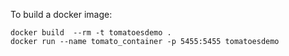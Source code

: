 To build a docker image:

```
docker build  --rm -t tomatoesdemo .
docker run --name tomato_container -p 5455:5455 tomatoesdemo
```